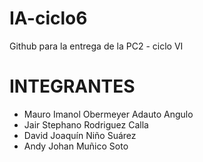 # IA-ciclo6
Github para la entrega de la PC2 - ciclo VI
# INTEGRANTES
* Mauro Imanol Obermeyer Adauto Angulo
* Jair Stephano Rodriguez Calla
* David Joaquín Niño Suárez
* Andy Johan Muñico Soto
